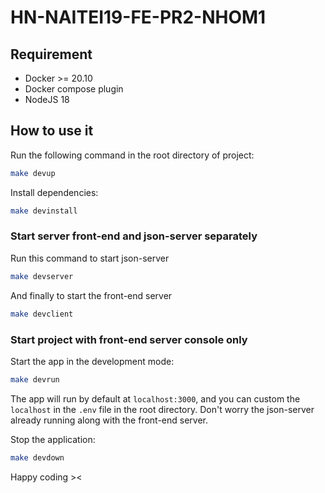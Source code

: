 # HN-NAITEI19-FE-PR2-NHOM1

## Requirement

- Docker >= 20.10
- Docker compose plugin
- NodeJS 18

## How to use it

Run the following command in the root directory of project:

```bash
make devup
```

Install dependencies:

```bash
make devinstall
```

### Start server front-end and json-server separately

Run this command to start json-server

```bash
make devserver
```

And finally to start the front-end server

```bash
make devclient
```

### Start project with front-end server console only

Start the app in the development mode:

```bash
make devrun
```

The app will run by default at `localhost:3000`, and you can custom the `localhost` in the `.env` file in the root directory. Don't worry the json-server already running along with the front-end server.

Stop the application:

```bash
make devdown
```

Happy coding ><
